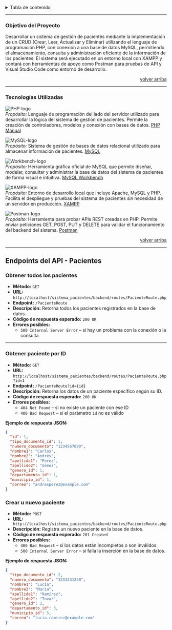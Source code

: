 <a id="readme-top"></a> <details>
  <summary>Tabla de contenido</summary>
  <ol>
    <li>
      <a href="#acerca-del-proyecto">Acerca del Proyecto</a>
      <ul>
        <li><a href="#objetivo-del-proyecto">Objetivo del Proyecto</a></li>
        <li><a href="#tecnologias-utlizadas">Tecnologías Utilizadas</a></li>
        <li><a href="#funcionalidades">Funcionalidades Implementadas</a></li>
      </ul>
    </li>
    <li>
      <a href="#guia-inicial">Guía Inicial</a>
      <ul>
        <li><a href="#prerequisitos">Prerequisitos</a></li>
        <li><a href="#instalacion">Instalación</a></li>
      </ul>
    </li>
  </ol>
</details>

---

### Objetivo del Proyecto

Desarrollar un sistema de gestión de pacientes mediante la implementación de un CRUD (Crear, Leer, Actualizar y Eliminar) utilizando el lenguaje de programación PHP, con conexión a una base de datos MySQL, permitiendo el almacenamiento, consulta y administración eficiente de la información de los pacientes. El sistema será ejecutado en un entorno local con XAMPP y contará con herramientas de apoyo como Postman para pruebas de API y Visual Studio Code como entorno de desarrollo.

<p style="text-align: right;">
  <a href="#readme-top">volver arriba</a>
</p>

---

### Tecnologías Utilizadas

![PHP-logo]<br>
*Propósito:* Lenguaje de programación del lado del servidor utilizado para desarrollar la lógica del sistema de gestión de pacientes. Permite la creación de controladores, modelos y conexión con bases de datos.
[PHP Manual][Php-url] 

![MySQL-logo]<br>
*Propósito:* Sistema de gestión de bases de datos relacional utilizado para almacenar información de pacientes.
[MySQL][Mysql-url]

![Workbench-logo]<br>
*Propósito:* Herramienta gráfica oficial de MySQL que permite diseñar, modelar, consultar y administrar la base de datos del sistema de pacientes de forma visual e intuitiva.
[MySQL Workbench][Mysql-url]

![XAMPP-logo]<br>
*Propósito:* Entorno de desarrollo local que incluye Apache, MySQL y PHP. Facilita el despliegue y pruebas del sistema de pacientes sin necesidad de un servidor en producción.
[XAMPP][Xampp-url]

![Postman-logo]<br>
*Propósito:* Herramienta para probar APIs REST creadas en PHP. Permite enviar peticiones GET, POST, PUT y DELETE para validar el funcionamiento del backend del sistema.
[Postman][Postman-url]

<p style="text-align: right;">
  <a href="#readme-top">volver arriba</a>
</p>

---


##  Endpoints del API - Pacientes


###  Obtener todos los pacientes
- **Método:** `GET`  
- **URL:** `http://localhost/sistema_pacientes/backend/routes/PacienteRoute.php` 
- **Endpoint:** `/PacienteRoute`   
- **Descripción:** Retorna todos los pacientes registrados en la base de datos.  
- **Código de respuesta esperado:** `200 OK`  
- **Errores posibles:**  
  - `500 Internal Server Error` – si hay un problema con la conexión o la consulta

---

### Obtener paciente por ID
- **Método:** `GET`  
- **URL:** `http://localhost/sistema_pacientes/backend/routes/PacienteRoute.php?id=1`  
- **Endpoint:** `/PacienteRoute?id={id}`  
- **Descripción:** Retorna los datos de un paciente específico según su ID.  
- **Código de respuesta esperado:** `200 OK`  
- **Errores posibles:**  
  - `404 Not Found` – si no existe un paciente con ese ID  
  - `400 Bad Request` – si el parámetro `id` no es válido

**Ejemplo de respuesta JSON:**
```json
{
  "id": 1,
  "tipo_documento_id": 1,
  "numero_documento": "1234567890",
  "nombre1": "Carlos",
  "nombre2": "Andrés",
  "apellido1": "Pérez",
  "apellido2": "Gómez",
  "genero_id": 1,
  "departamento_id": 1,
  "municipio_id": 1,
  "correo": "andresperez@example.com"
}
````

### Crear u nuevo paciente
- **Método:** `POST`  
- **URL:** `
http://localhost/sistema_pacientes/backend/routes/PacienteRoute.php`  
- **Descripción:** Registra un nuevo paciente en la base de datos.
- **Código de respuesta esperado:** `201 Created`  
- **Errores posibles:**  
  - `400 Bad Request` – si los datos están incompletos o son inválidos.
  - `500 Internal Server Error` – si falla la inserción en la base de datos.

**Ejemplo de respuesta JSON:**
```json
{
  "tipo_documento_id": 2,
  "numero_documento": "1231231230",
  "nombre1": "Lucía",
  "nombre2": "María",
  "apellido1": "Ramírez",
  "apellido2": "Tovar",
  "genero_id": 2,
  "departamento_id": 3,
  "municipio_id": 5,
  "correo": "lucia.ramirez@example.com"
}
````


<!-- MARKDOWN LINKS & IMAGES -->
<!-- https://www.markdownguide.org/basic-syntax/#reference-style-links -->


[PHP-logo]: https://img.shields.io/badge/PHP-777BB4?style=for-the-badge&logo=php&logoColor=white  
[PHP-url]: https://www.php.net/manual/es/

[MySQL-logo]: https://img.shields.io/badge/MySQL-4479A1?style=for-the-badge&logo=mysql&logoColor=white  
[MySQL-url]: https://www.mysql.com/

[Workbench-logo]: https://img.shields.io/badge/MySQL%20Workbench-4479A1?style=for-the-badge&logo=mysql&logoColor=white  
[Workbench-url]: https://dev.mysql.com/doc/workbench/en/

[XAMPP-logo]: https://img.shields.io/badge/XAMPP-FB7A24?style=for-the-badge&logo=apache&logoColor=white  
[XAMPP-url]: https://www.apachefriends.org/es/index.html

[Postman-logo]: https://img.shields.io/badge/Postman-FF6C37?style=for-the-badge&logo=postman&logoColor=white  
[Postman-url]: https://www.postman.com/